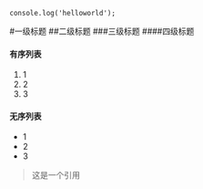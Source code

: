 
`console.log('helloworld');`

#一级标题
##二级标题
###三级标题
####四级标题

#### 有序列表
1. 1
2. 2
3. 3

#### 无序列表
- 1
- 2
- 3

>这是一个引用

